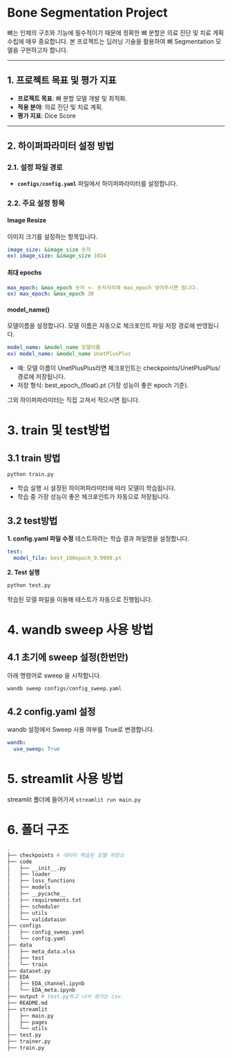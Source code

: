 # Bone Segmentation Project
뼈는 인체의 구조와 기능에 필수적이기 때문에 정확한 뼈 분할은 의료 진단 및 치료 계획 수립에 매우 중요합니다. 본 프로젝트는 딥러닝 기술을 활용하여 뼈 Segmentation 모델을 구현하고자 합니다.

---

## 1. 프로젝트 목표 및 평가 지표
- **프로젝트 목표**: 뼈 분할 모델 개발 및 최적화.
- **적용 분야**: 의료 진단 및 치료 계획.
- **평가 지표**: Dice Score

---

## 2. 하이퍼파라미터 설정 방법
### 2.1. 설정 파일 경로
- **`configs/config.yaml`** 파일에서 하이퍼파라미터를 설정합니다.

### 2.2. 주요 설정 항목
#### Image Resize
이미지 크기를 설정하는 항목입니다. 
```yaml
image_size: &image_size 숫자
ex) image_size: &image_size 1024
```


#### 최대 epochs
```yaml
max_epoch: &max_epoch 숫자 <- 숫자자리에 max_epoch 넣어주시면 됩니다.
ex) max_epoch: &max_epoch 30
```

#### model_name()
모델이름을 설정합니다. 모델 이름은 자동으로 체크포인트 파일 저장 경로에 반영됩니다.
```yaml
model_name: &model_name 모델이름
ex) model_name: &model_name UnetPlusPlus
```
- 예: 모델 이름이 UnetPlusPlus라면 체크포인트는 checkpoints/UnetPlusPlus/ 경로에 저장됩니다.
- 저장 형식: best_epoch_{float}.pt (가장 성능이 좋은 epoch 기준).

그외 하이퍼파라미터는 직접 고쳐서 적으시면 됩니다.


# 3. train 및 test방법
## 3.1 train 방법
`python train.py`
- 학습 실행 시 설정된 하이퍼파라미터에 따라 모델이 학습됩니다.
- 학습 중 가장 성능이 좋은 체크포인트가 자동으로 저장됩니다.

## 3.2 test방법

**1. config.yaml 파일 수정**
테스트하려는 학습 결과 파일명을 설정합니다.

```yaml
test:
  model_file: best_100epoch_0.9999.pt
```
**2. Test 실행**

```bash
python test.py
```
학습된 모델 파일을 이용해 테스트가 자동으로 진행됩니다.


# 4. wandb sweep 사용 방법
## 4.1 초기에 sweep 설정(한번만)
아래 명령어로 sweep 을 시작합니다.
```bash
wandb sweep configs/config_sweep.yaml
```
## 4.2 config.yaml 설정
wandb 설정에서 Sweep 사용 여부를 True로 변경합니다.
```yaml
wandb:
  use_sweep: True
```

# 5. streamlit 사용 방법
streamlit 폴더에 들어가서
`streamlit run main.py`

# 6. 폴더 구조
```bash
.
├── checkpoints # 데이터 학습된 모델 저장소
├── code
│   ├── __init__.py
│   ├── loader
│   ├── loss_functions
│   ├── models
│   ├── __pycache__
│   ├── requirements.txt
│   ├── scheduler
│   ├── utils
│   └── validataion
├── configs
│   ├── config_sweep.yaml
│   └── config.yaml
├── data
│   ├── meta_data.xlsx
│   ├── test
│   └── train
├── dataset.py
├── EDA
│   ├── EDA_channel.ipynb
│   └── EDA_meta.ipynb
├── output # test.py하고 나서 생기는 csv.
├── README.md
├── streamlit
│   ├── main.py
│   ├── pages
│   └── utils
├── test.py
├── trainer.py
├── train.py
```